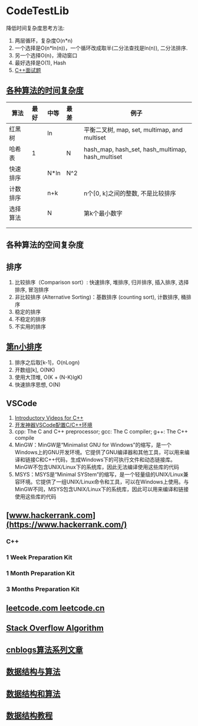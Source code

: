# CodeTestLib
降低时间复杂度思考方法:
1. 两层循环，复杂度O(n*n)
2. 一个选择是O(n*ln(n))，一个循环改成取半(二分法查找是ln(n)), 二分法排序.
3. 另一个选择O(n)，滑动窗口
4. 最好选择是O(1), Hash
5. [C++面试题](https://zhuanlan.zhihu.com/p/629336564)

## [各种算法的时间复杂度](https://zh.wikipedia.org/wiki/%E6%8E%92%E5%BA%8F%E7%AE%97%E6%B3%95)
|   算法   |   最好     |   中等   |    最差   | 例子                                              |
| --------|:----------|:----------|:----------|--------------------------------------------------|
| 红黑树   |            |  ln      |          | 平衡二叉树, map, set, multimap, and multiset       |
| 哈希表   |    1       |          |     N    | hash_map, hash_set, hash_multimap, hash_multiset |
| 快速排序 |            | N*ln     |     N^2  |                                                  |
| 计数排序 |            |  n+k     |           | n个[0, k]之间的整数, 不是比较排序                  |
| 选择算法 |            |  N       |           | 第k个最小数字                                     |
|         |            |          |           |                                                  |
|         |            |          |           |                                                  |

## 各种算法的空间复杂度

## 排序
1. 比较排序（Comparison sort）: 快速排序, 堆排序, 归并排序, 插入排序, 选择排序, 冒泡排序
2. 非比较排序 (Alternative Sorting)：基数排序 (counting sort), 计数排序, 桶排序
3. 稳定的排序
4. 不稳定的排序
5. 不实用的排序

## [第n小排序](https://blog.csdn.net/qq_39526250/article/details/94599580)
1. 排序之后取[k-1]，O(nLogn)
2. 开数组[k], O(NK)
3. 使用大顶堆, O(K + (N-K)lgK)
4. 快速排序思想, O(N)

## VSCode
1. [Introductory Videos for C++](https://code.visualstudio.com/docs/cpp/introvideos-cpp)
2. [开发神器VSCode配置C/C++环境](https://mp.weixin.qq.com/s/H4WsUtequaO0vLuIBXLX7w)
3. cpp: The C and C++ preprocessor; gcc: The C compiler; g++: The C++ compile
4. MinGW：MinGW是“Minimalist GNU for Windows”的缩写，是一个Windows上的GNU开发环境。它提供了GNU编译器和其他工具，可以用来编译和链接C和C++代码，生成Windows下的可执行文件和动态链接库。MinGW不包含UNIX/Linux下的系统库，因此无法编译使用这些库的代码
5. MSYS：MSYS是“Minimal SYStem”的缩写，是一个轻量级的UNIX/Linux兼容环境。它提供了一组UNIX/Linux命令和工具，可以在Windows上使用。与MinGW不同，MSYS包含UNIX/Linux下的系统库，因此可以用来编译和链接使用这些库的代码

## [www.hackerrank.com](https://www.hackerrank.com/)

### C++

### 1 Week Preparation Kit

### 1 Month Preparation Kit

### 3 Months Preparation Kit

## [leetcode.com  leetcode.cn](https://leetcode.com)

## [Stack Overflow Algorithm](https://devtut.github.io/algorithm/)

## [cnblogs算法系列文章](https://www.cnblogs.com/huansky/p/13488234.html)

## [数据结构与算法](https://www.runoob.com/data-structures/data-structures-tutorial.html)

## [数据结构和算法](https://zhuanlan.zhihu.com/p/37289934)

## [数据结构教程](https://www.dotcpp.com/course/ds-start/)